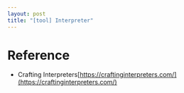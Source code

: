 ```yaml
---
layout: post
title: "[tool] Interpreter"
---
```


# Reference
- Crafting Interpreters[https://craftinginterpreters.com/](https://craftinginterpreters.com/)